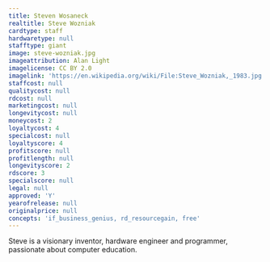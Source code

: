 ```yaml
---
title: Steven Wosaneck
realtitle: Steve Wozniak
cardtype: staff
hardwaretype: null
stafftype: giant
image: steve-wozniak.jpg
imageattribution: Alan Light
imagelicense: CC BY 2.0
imagelink: 'https://en.wikipedia.org/wiki/File:Steve_Wozniak,_1983.jpg'
staffcost: null
qualitycost: null
rdcost: null
marketingcost: null
longevitycost: null
moneycost: 2
loyaltycost: 4
specialcost: null
loyaltyscore: 4
profitscore: null
profitlength: null
longevityscore: 2
rdscore: 3
specialscore: null
legal: null
approved: 'Y'
yearofrelease: null
originalprice: null
concepts: 'if_business_genius, rd_resourcegain, free'
---
```


Steve is a visionary inventor, hardware engineer and programmer, passionate about computer education.
